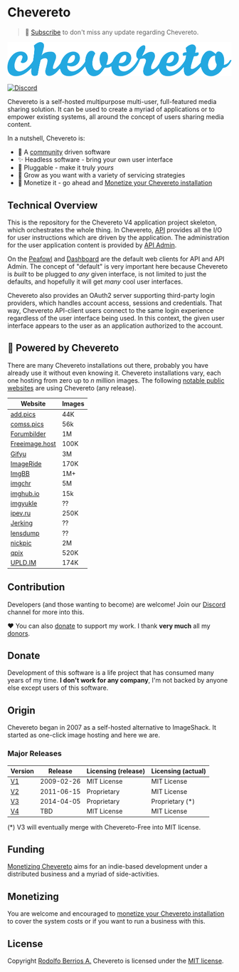 # Chevereto

> 🔔 [Subscribe](https://newsletter.chevereto.com/subscription?f=PmL892XuTdfErVq763PCycJQrvZ8PYc9JbsVUttqiPV1zXt6DDtf7lhepEStqE8LhGs8922ZYmGT7CYjMH5uSx23pL6Q) to don't miss any update regarding Chevereto.

![Chevereto](LOGO.svg)

[![Discord](https://img.shields.io/discord/759137550312407050?style=flat-square)](https://chv.to/discord)

Chevereto is a self-hosted multipurpose multi-user, full-featured media sharing solution. It can be used to create a myriad of applications or to empower existing systems, all around the concept of users sharing media content.

In a nutshell, Chevereto is:

- 🤗 A [community](https://chevereto.com/community/) driven software
- ✨ Headless software - bring your own user interface
- 🔌 Pluggable - make it truly _yours_
- 🌱 Grow as you want with a variety of servicing strategies
- 🤑 Monetize it - go ahead and [Monetize your Chevereto installation](https://rodolfo.is/2021/01/20/monetize-your-chevereto-installation/)

## Technical Overview

This is the repository for the Chevereto V4 application project skeleton, which orchestrates the whole thing. In Chevereto, [API](https://github.com/Chevereto/api) provides all the I/O for user instructions which are driven by the application. The administration for the user application content is provided by [API Admin](https://github.com/Chevereto/api-admin).

On the [Peafowl](https://github.com/Chevereto/peafowl) and [Dashboard](https://github.com/Chevereto/dashboard) are the default web clients for API and API Admin. The concept of "default" is very important here because Chevereto is _built_ to be plugged to _any_ given interface, is not limited to just the defaults, and hopefully it will get _many_ cool user interfaces.

Chevereto also provides an OAuth2 server supporting third-party login providers, which handles account access, sessions and credentials. That way, Chevereto API-client users connect to the same login experience regardless of the user interface being used. In this context, the given user interface appears to the user as an application authorized to the account.

## 🚀 Powered by Chevereto

There are many Chevereto installations out there, probably you have already use it without even knowing it. Chevereto installations vary, each one hosting from zero up to _n_ million images. The following [notable public websites](https://chevereto.top/) are using Chevereto (any release).

| Website                                   | Images |
| ----------------------------------------- | ------ |
| [add.pics](https://add.pics/)             | 44K    |
| [comss.pics](https://comss.pics/)         | 56k    |
| [Forumbilder](https://forumbilder.com/)   | 1M     |
| [Freeimage.host](https://freeimage.host/) | 100K   |
| [Gifyu](https://gifyu.com/)               | 3M     |
| [ImageRide](https://imageride.com/)       | 170K   |
| [ImgBB](https://imgbb.com/)               | 1M+    |
| [imgchr](https://imgchr.com/)             | 5M     |
| [imghub.io](https://imghub.io/)           | 15k    |
| [imgyukle](https://imgyukle.com/)         | ??     |
| [ipev.ru](https://ipev.ru/)               | 250K   |
| [Jerking](https://jerking.empornium.ph/)  | ??     |
| [lensdump](https://lensdump.com/)         | ??     |
| [nickpic](https://nickpic.host/)          | 2M     |
| [qpix](https://qpix.com/)                 | 520K   |
| [UPLD.IM](https://upld.im/)               | 174K   |

## Contribution

Developers (and those wanting to become) are welcome! Join our [Discord](https://chv.to/discord) channel for more into this.

❤ You can also [donate](https://paypal.me/RodolfoBerrios) to support my work. I thank **very much** all my [donors](DONORS.md).

## Donate

Development of this software is a life project that has consumed many years of my time. **I don't work for any company**, I'm not backed by anyone else except users of this software.

## Origin

Chevereto began in 2007 as a self-hosted alternative to ImageShack. It started as one-click image hosting and here we are.

### Major Releases

| Version                                            | Release    | Licensing (release) | Licensing (actual) |
| -------------------------------------------------- | ---------- | ------------------- | ------------------ |
| [V1](https://code.google.com/archive/p/chevereto/) | 2009-02-26 | MIT License         | MIT License        |
| [V2](https://github.com/chevereto/chevereto-2)     | 2011-06-15 | Proprietary         | MIT License        |
| [V3](https://chevereto.com/releases)               | 2014-04-05 | Proprietary         | Proprietary (*)    |
| [V4](https://github.com/chevereto/chevereto)       | TBD        | MIT License         | MIT License        |

(*) V3 will eventually merge with Chevereto-Free into MIT license.

## Funding

[Monetizing Chevereto](https://rodolfo.is/2021/02/03/monetizing-chevereto/) aims for an indie-based development under a distributed business and a myriad of side-activities.

## Monetizing

You are welcome and encouraged to [monetize your Chevereto installation](https://rodolfo.is/2021/01/20/monetize-your-chevereto-installation/) to cover the system costs or if you want to run a business with this.

## License

Copyright [Rodolfo Berrios A.](https://rodolfoberrios.com/) Chevereto is licensed under the [MIT license](LICENSE).
